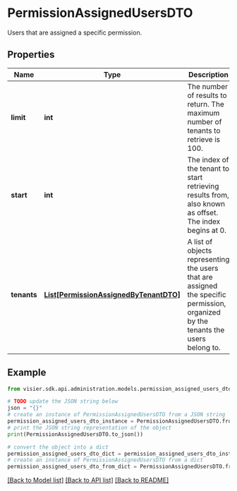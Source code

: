 # PermissionAssignedUsersDTO

Users that are assigned a specific permission.

## Properties

Name | Type | Description | Notes
------------ | ------------- | ------------- | -------------
**limit** | **int** | The number of results to return. The maximum number of tenants to retrieve is 100. | [optional] 
**start** | **int** | The index of the tenant to start retrieving results from, also known as offset. The index begins at 0. | [optional] 
**tenants** | [**List[PermissionAssignedByTenantDTO]**](PermissionAssignedByTenantDTO.md) | A list of objects representing the users that are assigned the specific permission, organized by the tenants the users belong to. | [optional] 

## Example

```python
from visier.sdk.api.administration.models.permission_assigned_users_dto import PermissionAssignedUsersDTO

# TODO update the JSON string below
json = "{}"
# create an instance of PermissionAssignedUsersDTO from a JSON string
permission_assigned_users_dto_instance = PermissionAssignedUsersDTO.from_json(json)
# print the JSON string representation of the object
print(PermissionAssignedUsersDTO.to_json())

# convert the object into a dict
permission_assigned_users_dto_dict = permission_assigned_users_dto_instance.to_dict()
# create an instance of PermissionAssignedUsersDTO from a dict
permission_assigned_users_dto_from_dict = PermissionAssignedUsersDTO.from_dict(permission_assigned_users_dto_dict)
```
[[Back to Model list]](../README.md#documentation-for-models) [[Back to API list]](../README.md#documentation-for-api-endpoints) [[Back to README]](../README.md)


